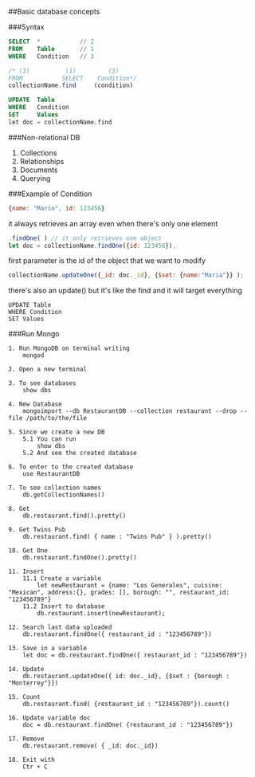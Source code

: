 ##Basic database concepts

###Syntax

```SQL
SELECT	* 			// 2
FROM	Table 		// 1
WHERE	Condition 	// 3
```

```javascript
/* (2)			(1)			(3)
FROM		   SELECT	 Condition*/
collectionName.find 	(condition)
```

```SQL
UPDATE	Table
WHERE 	Condition
SET 	Values
let doc = collectionName.find
```

###Non-relational DB

1. Collections
2. Relationships
3. Documents
4. Querying

###Example of Condition

```javascript
{name: "Mario", id: 123456}
```

it always retrieves an array even when there's only one element 

```javascript
.findOne( ) // it only retrieves one object 
let doc = collectionName.findOne({id: 123456}), 
```

first parameter is the id of the object that we want to modify

```javascript
collectionName.updateOne({_id: doc._id}, {$set: {name:"Maria"}} );
```

there's also an update() but it's like the find and it will target everything

```MySQL
UPDATE Table 
WHERE Condition   
SET Values
```

###Run Mongo

	1. Run MongoDB on terminal writing
		mongod

	2. Open a new terminal

	3. To see databases
		show dbs

	4. New Database
		mongoimport --db RestaurantDB --collection restaurant --drop --file /path/to/the/file

	5. Since we create a new DB
		5.1 You can run
			show dbs
		5.2 And see the created database	

	6. To enter to the created database
		use RestaurantDB

	7. To see collection names
		db.getCollectionNames()

	8. Get 
		db.restaurant.find().pretty()

	9. Get Twins Pub
		db.restaurant.find( { name : "Twins Pub" } ).pretty()

	10. Get One
		db.restaurant.findOne().pretty()

	11. Insert
		11.1 Create a variable
			let newRestaurant = {name: "Los Generales", cuisine: "Mexican", address:{}, grades: [], borough: "", restaurant_id: "123456789"}
		11.2 Insert to database 
			db.restaurant.insert(newRestaurant);		

	12. Search last data uploaded
		db.restaurant.findOne({ restaurant_id : "123456789"})

	13. Save in a variable
		let doc = db.restaurant.findOne({ restaurant_id : "123456789"})

	14. Update
		db.restaurant.updateOne({ id: doc._id}, {$set : {borough : "Monterrey"}})	

	15. Count
		db.restaurant.find( {restaurant_id : "123456789"}).count()

	16. Update variable doc
		doc = db.restaurant.findOne( {restaurant_id : "123456789"})

	17. Remove
		db.restaurant.remove( { _id: doc._id})

	18. Exit with
		Ctr + C	